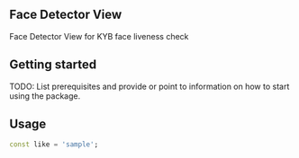 ## Face Detector View
Face Detector View for KYB face liveness check

## Getting started

TODO: List prerequisites and provide or point to information on how to
start using the package.

## Usage

```dart
const like = 'sample';
```
